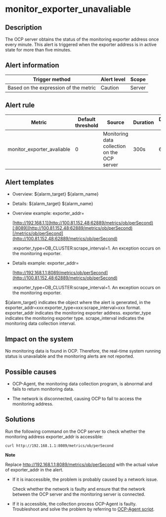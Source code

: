 monitor_exporter_unavaliable 
=================================================



Description 
--------------------------------

The OCP server obtains the status of the monitoring exporter address once every minute. This alert is triggered when the exporter address is in active state for more than five minutes.

**Alert information** 
------------------------------------------



|            Trigger method             | Alert level | Scope  |
|---------------------------------------|-------------|--------|
| Based on the expression of the metric | Caution     | Server |



**Alert rule** 
-----------------------------------



|           Metric           | Default threshold |                    Source                    | Duration | Detection cycle | Elimination cycle |
|----------------------------|-------------------|----------------------------------------------|----------|-----------------|-------------------|
| monitor_exporter_avaliable | 0                 | Monitoring data collection on the OCP server | 300s     | 60s             | 5 min             |



**Alert templates** 
----------------------------------------

* Overview: ${alarm_target} ${alarm_name}

  

* Details: ${alarm_target} ${alarm_name}

  

* Overview example: exporter_addr=

  [http://192.168.1.1](http://100.81.152.48:62889/metrics/ob/perSecond)[:8089](http://100.81.152.48:62889/metrics/ob/perSecond)[/metrics/ob/perSecond](http://100.81.152.48:62889/metrics/ob/perSecond)

  :exporter_type=OB_CLUSTER:scrape_interval=1. An exception occurs on the monitoring exporter.
  

* Details example: exporter_addr=

  [http://192.168.1.1:8089/metrics/ob/perSecond](http://100.81.152.48:62889/metrics/ob/perSecond)

  :exporter_type=OB_CLUSTER:scrape_interval=1. An exception occurs on the monitoring exporter.
  




${alarm_target} indicates the object where the alert is generated, in the exporter_addr=xxx:exporter_type=xxx:scrape_interval=xxx format. exporter_addr indicates the monitoring exporter address. exporter_type indicates the monitoring exporter type. scrape_interval indicates the monitoring data collection interval.

**Impact on the system** 
---------------------------------------------

No monitoring data is found in OCP. Therefore, the real-time system running status is unavailable and the monitoring alerts are not reported.

**Possible causes** 
----------------------------------------

* OCP-Agent, the monitoring data collection program, is abnormal and fails to return monitoring data.

  

* The network is disconnected, causing OCP to fail to access the monitoring address.

  




**Solutions** 
----------------------------------

Run the following command on the OCP server to check whether the monitoring address exporter_addr is accessible: 

```shell
curl http://192.168.1.1:8089/metrics/ob/perSecond
```


**Note**



Replace http://192.168.1.1:8089/metrics/ob/perSecond with the actual value of exporter_addr in the alert.

* If it is inaccessible, the problem is probably caused by a network issue.

  Check whether the network is faulty and ensure that the network between the OCP server and the monitoring server is connected.
  

* If it is accessible, the collection process OCP-Agent is faulty. Troubleshoot and solve the problem by referring to [OCP-Agent script](/en-US/4.alarm-reference/4.alarm-appendix/4.use-ocp-agent-scripts.md).

  




